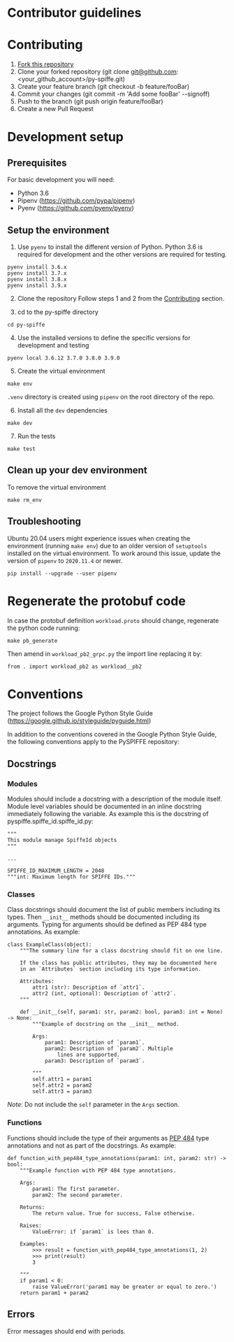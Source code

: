 # Contributor guidelines

# Contributing
1. [Fork this repository](https://github.com/HewlettPackard/py-spiffe/fork)
2. Clone your forked repository (git clone git@github.com:<your_github_account>/py-spiffe.git)
3. Create your feature branch (git checkout -b feature/fooBar)
4. Commit your changes (git commit -m 'Add some fooBar' --signoff)
5. Push to the branch (git push origin feature/fooBar)
6. Create a new Pull Request

# Development setup

## Prerequisites
For basic development you will need:

* Python 3.6
* Pipenv (https://github.com/pypa/pipenv)
* Pyenv (https://github.com/pyenv/pyenv)

## Setup the environment
1. Use `pyenv` to install the different version of Python.
Python 3.6 is required for development and the other versions are required for testing.
```
pyenv install 3.6.x
pyenv install 3.7.x
pyenv install 3.8.x
pyenv install 3.9.x
```

2. Clone the repository
Follow steps 1 and 2 from the [Contributing](#Contributing) section.

3. cd to the py-spiffe directory
```
cd py-spiffe
```

4. Use the installed versions to define the specific versions for development and testing
```
pyenv local 3.6.12 3.7.0 3.8.0 3.9.0
```

5. Create the virtual environment
```
make env
```
`.venv` directory is created using `pipenv` on the root directory of the repo.

6. Install all the `dev` dependencies
```
make dev
```

7. Run the tests
```
make test
```

## Clean up your dev environment
To remove the virtual environment
```
make rm_env
```

## Troubleshooting
Ubuntu 20.04 users might experience issues when creating the environment (running `make env`) due to an older version of `setuptools` installed on the virtual environment.
To work around this issue, update the version of `pipenv` to `2020.11.4` or newer.
```
pip install --upgrade --user pipenv
```

# Regenerate the protobuf code

In case the protobuf definition `workload.proto` should change, regenerate the python code running:

```
make pb_generate
```

Then amend in `workload_pb2_grpc.py` the import line replacing it by:

```
from . import workload_pb2 as workload__pb2
```

# Conventions
The project follows the Google Python Style Guide (https://google.github.io/styleguide/pyguide.html)

In addition to the conventions covered in the Google Python Style Guide, the following
conventions apply to the PySPIFFE repository:

## Docstrings
### Modules
Modules should include a docstring with a description of the module itself. Module level
variables should be documented in an inline docstring immediately following the variable.
As example this is the docstring of pyspiffe.spiffe_id.spiffe_id.py:

```
"""
This module manage SpiffeId objects
"""

...

SPIFFE_ID_MAXIMUM_LENGTH = 2048
"""int: Maximum length for SPIFFE IDs."""

```

### Classes
Class docstrings should document the list of public members including its types.
Then `__init__` methods should be documented including its arguments. Typing for arguments
should be defined as PEP 484 type annotations. As example:

```
class ExampleClass(object):
    """The summary line for a class docstring should fit on one line.

    If the class has public attributes, they may be documented here
    in an `Attributes` section including its type information.

    Attributes:
        attr1 (str): Description of `attr1`.
        attr2 (int, optional): Description of `attr2`.
    """

    def __init__(self, param1: str, param2: bool, param3: int = None) -> None:
        """Example of docstring on the __init__ method.

        Args:
            param1: Description of `param1`.
            param2: Description of `param2`. Multiple
                lines are supported.
            param3: Description of `param3`.

        """
        self.attr1 = param1
        self.attr2 = param2
        self.attr3 = param3
```
_Note_: Do not include the `self` parameter in the ``Args`` section.

### Functions
Functions should include the type of their arguments as
[PEP 484](https://www.python.org/dev/peps/pep-0484/) type annotations and not as part
of the docstrings. As example:
```
def function_with_pep484_type_annotations(param1: int, param2: str) -> bool:
    """Example function with PEP 484 type annotations.

    Args:
        param1: The first parameter.
        param2: The second parameter.

    Returns:
        The return value. True for success, False otherwise.

    Raises:
        ValueError: if `param1` is lees than 0.

    Examples:
        >>> result = function_with_pep484_type_annotations(1, 2)
        >>> print(result)
        3

    """
    if param1 < 0:
        raise ValueError('param1 may be greater or equal to zero.')
    return param1 + param2
```

## Errors
Error messages should end with periods.

